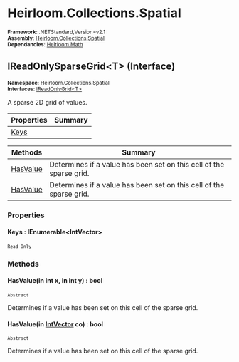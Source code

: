 # Heirloom.Collections.Spatial

<small>**Framework**: .NETStandard,Version=v2.1</small>  
<small>**Assembly**: [Heirloom.Collections.Spatial](../heirloom.collections.spatial/heirloom.collections.spatial.md)</small>  
<small>**Dependancies**: [Heirloom.Math](../Heirloom.Math/Heirloom.Math.md)</small>  

## IReadOnlySparseGrid\<T> (Interface)
<small>**Namespace**: Heirloom.Collections.Spatial</sub></small>  
<small>**Interfaces**: [IReadOnlyGrid\<T>](heirloom.collections.spatial.ireadonlygrid[t].md)</small>  

A sparse 2D grid of values.

| Properties | Summary |
|------------|---------|
| [Keys](#KEY3D37EC76) |  |

| Methods | Summary |
|---------|---------|
| [HasValue](#HAS1E7B500D) | Determines if a value has been set on this cell of the sparse grid. |
| [HasValue](#HAS8EE55FAD) | Determines if a value has been set on this cell of the sparse grid. |

### Properties

#### <a name="KEY3D37EC76"></a>Keys : IEnumerable\<IntVector>

<small>`Read Only`</small>

### Methods

#### <a name="HAS1E7B500D"></a>HasValue(in int x, in int y) : bool

<small>`Abstract`</small>

Determines if a value has been set on this cell of the sparse grid.


#### <a name="HAS8EE55FAD"></a>HasValue(in [IntVector](../heirloom.math/heirloom.math.intvector.md) co) : bool

<small>`Abstract`</small>

Determines if a value has been set on this cell of the sparse grid.


